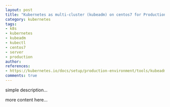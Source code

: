 ```yaml
---
layout: post
title: "Kubernetes as multi-cluster (kubeadm) on centos7 for Production Machine"
category: kubernetes
tags: 
- k8s
- kubernetes
- kubeadm
- kubectl
- centos7
- server
- production
author: 
references:
- https://kubernetes.io/docs/setup/production-environment/tools/kubeadm/install-kubeadm/
comments: true
---
```



simple description...
<!--more-->

more content here...